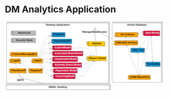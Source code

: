# DM Analytics Application
![screenshot of sample](https://github.com/smoukiDev/DiplomaRepo/blob/develop/DiplomaClient/UML/StarUML/Architecture%202_1.jpg?raw=true)
